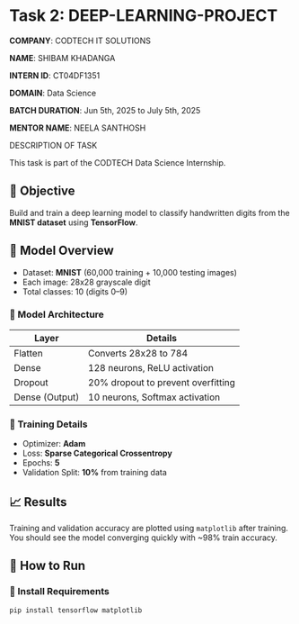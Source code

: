 # Task 2: DEEP-LEARNING-PROJECT
**COMPANY**: CODTECH IT SOLUTIONS

**NAME**: SHIBAM KHADANGA

**INTERN ID**: CT04DF1351

**DOMAIN**: Data Science

**BATCH DURATION**: Jun 5th, 2025 to July 5th, 2025

**MENTOR NAME**: NEELA SANTHOSH

DESCRIPTION OF TASK

This task is part of the CODTECH Data Science Internship.

## 📌 Objective

Build and train a deep learning model to classify handwritten digits from the **MNIST dataset** using **TensorFlow**.

## 🧠 Model Overview

- Dataset: **MNIST** (60,000 training + 10,000 testing images)
- Each image: 28x28 grayscale digit
- Total classes: 10 (digits 0–9)

### 🔧 Model Architecture

| Layer             | Details                             |
|------------------|-------------------------------------|
| Flatten           | Converts 28x28 to 784               |
| Dense             | 128 neurons, ReLU activation        |
| Dropout           | 20% dropout to prevent overfitting  |
| Dense (Output)    | 10 neurons, Softmax activation      |

### 🧪 Training Details

- Optimizer: **Adam**
- Loss: **Sparse Categorical Crossentropy**
- Epochs: **5**
- Validation Split: **10%** from training data

## 📈 Results

Training and validation accuracy are plotted using `matplotlib` after training. You should see the model converging quickly with ~98% train accuracy.

## 🚀 How to Run

### 🔧 Install Requirements

```bash
pip install tensorflow matplotlib
```
